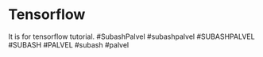 # Tensorflow
It is for tensorflow tutorial. #SubashPalvel #subashpalvel #SUBASHPALVEL #SUBASH #PALVEL #subash #palvel
